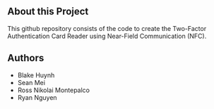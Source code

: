 ## About this Project
This github repository consists of the code to create the Two-Factor Authentication Card Reader using Near-Field Communication (NFC).

## Authors
- Blake Huynh
- Sean Mei
- Ross Nikolai Montepalco
- Ryan Nguyen
